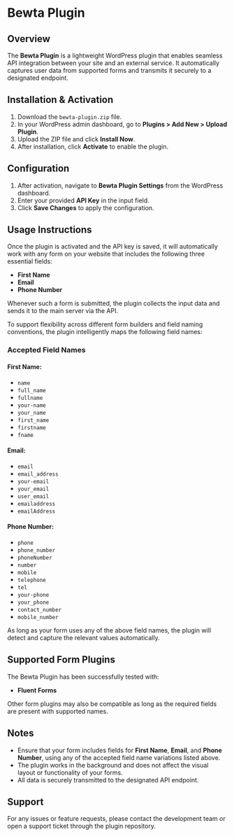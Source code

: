 # Bewta Plugin

## Overview

The **Bewta Plugin** is a lightweight WordPress plugin that enables seamless API integration between your site and an external service. It automatically captures user data from supported forms and transmits it securely to a designated endpoint.

## Installation & Activation

1. Download the `bewta-plugin.zip` file.
2. In your WordPress admin dashboard, go to **Plugins > Add New > Upload Plugin**.
3. Upload the ZIP file and click **Install Now**.
4. After installation, click **Activate** to enable the plugin.

## Configuration

1. After activation, navigate to **Bewta Plugin Settings** from the WordPress dashboard.
2. Enter your provided **API Key** in the input field.
3. Click **Save Changes** to apply the configuration.

## Usage Instructions

Once the plugin is activated and the API key is saved, it will automatically work with any form on your website that includes the following three essential fields:

- **First Name**
- **Email**
- **Phone Number**

Whenever such a form is submitted, the plugin collects the input data and sends it to the main server via the API.

To support flexibility across different form builders and field naming conventions, the plugin intelligently maps the following field names:

### Accepted Field Names

#### First Name:
- `name`
- `full_name`
- `fullname`
- `your-name`
- `your_name`
- `first_name`
- `firstname`
- `fname`

#### Email:
- `email`
- `email_address`
- `your-email`
- `your_email`
- `user_email`
- `emailaddress`
- `emailAddress`

#### Phone Number:
- `phone`
- `phone_number`
- `phoneNumber`
- `number`
- `mobile`
- `telephone`
- `tel`
- `your-phone`
- `your_phone`
- `contact_number`
- `mobile_number`

As long as your form uses any of the above field names, the plugin will detect and capture the relevant values automatically.

## Supported Form Plugins

The Bewta Plugin has been successfully tested with:

- **Fluent Forms**

Other form plugins may also be compatible as long as the required fields are present with supported names.

## Notes

- Ensure that your form includes fields for **First Name**, **Email**, and **Phone Number**, using any of the accepted field name variations listed above.
- The plugin works in the background and does not affect the visual layout or functionality of your forms.
- All data is securely transmitted to the designated API endpoint.

## Support

For any issues or feature requests, please contact the development team or open a support ticket through the plugin repository.
